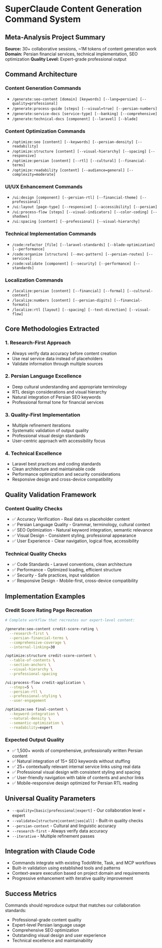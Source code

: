 # SuperClaude Content Generation Command System

## Meta-Analysis Project Summary
**Source:** 30+ collaborative sessions, ~1M tokens of content generation work
**Domain:** Persian financial services, technical implementation, SEO optimization
**Quality Level:** Expert-grade professional output

## Command Architecture

### Content Generation Commands
- `/generate:seo-content [domain] [keywords] [--lang=persian] [--quality=professional]`
- `/generate:process-guide [steps] [--visual=true] [--persian-numbers]`
- `/generate:service-docs [service-type] [--banking] [--comprehensive]`
- `/generate:technical-docs [component] [--laravel] [--blade]`

### Content Optimization Commands
- `/optimize:seo [content] [--keywords] [--persian-density] [--readability]`
- `/optimize:structure [content] [--visual-hierarchy] [--spacing] [--responsive]`
- `/optimize:persian [content] [--rtl] [--cultural] [--financial-terms]`
- `/optimize:readability [content] [--audience=general] [--complexity=moderate]`

### UI/UX Enhancement Commands
- `/ui:design [component] [--persian-rtl] [--financial-theme] [--professional]`
- `/ui:layout [page-type] [--responsive] [--accessibility] [--persian]`
- `/ui:process-flow [steps] [--visual-indicators] [--color-coding] [--shadows]`
- `/ui:spacing [content] [--professional] [--visual-hierarchy]`

### Technical Implementation Commands
- `/code:refactor [file] [--laravel-standards] [--blade-optimization] [--performance]`
- `/code:organize [structure] [--mvc-pattern] [--persian-routes] [--services]`
- `/code:validate [component] [--security] [--performance] [--standards]`

### Localization Commands
- `/localize:persian [content] [--financial] [--formal] [--cultural-context]`
- `/localize:numbers [content] [--persian-digits] [--financial-formats]`
- `/localize:rtl [layout] [--spacing] [--text-direction] [--visual-flow]`

## Core Methodologies Extracted

### 1. Research-First Approach
- Always verify data accuracy before content creation
- Use real service data instead of placeholders
- Validate information through multiple sources

### 2. Persian Language Excellence
- Deep cultural understanding and appropriate terminology
- RTL design considerations and visual hierarchy
- Natural integration of Persian SEO keywords
- Professional formal tone for financial services

### 3. Quality-First Implementation
- Multiple refinement iterations
- Systematic validation of output quality
- Professional visual design standards
- User-centric approach with accessibility focus

### 4. Technical Excellence
- Laravel best practices and coding standards
- Clean architecture and maintainable code
- Performance optimization and security considerations
- Responsive design and cross-device compatibility

## Quality Validation Framework

### Content Quality Checks
- ✅ Accuracy Verification - Real data vs placeholder content
- ✅ Persian Language Quality - Grammar, terminology, cultural context
- ✅ SEO Optimization - Natural keyword integration, semantic relevance
- ✅ Visual Design - Consistent styling, professional appearance
- ✅ User Experience - Clear navigation, logical flow, accessibility

### Technical Quality Checks
- ✅ Code Standards - Laravel conventions, clean architecture
- ✅ Performance - Optimized loading, efficient structure
- ✅ Security - Safe practices, input validation
- ✅ Responsive Design - Mobile-first, cross-device compatibility

## Implementation Examples

### Credit Score Rating Page Recreation
```bash
# Complete workflow that recreates our expert-level content:

/generate:seo-content credit-score-rating \
  --research-first \
  --persian-financial-terms \
  --comprehensive-coverage \
  --internal-linking=30

/optimize:structure credit-score-content \
  --table-of-contents \
  --section-anchors \
  --visual-hierarchy \
  --professional-spacing

/ui:process-flow credit-application \
  --steps=5 \
  --persian-rtl \
  --professional-styling \
  --user-engagement

/optimize:seo final-content \
  --keyword-integration \
  --natural-density \
  --semantic-optimization \
  --readability=expert
```

### Expected Output Quality
- ✅ 1,500+ words of comprehensive, professionally written Persian content
- ✅ Natural integration of 15+ SEO keywords without stuffing
- ✅ 25+ contextually relevant internal service links using real data
- ✅ Professional visual design with consistent styling and spacing
- ✅ User-friendly navigation with table of contents and anchor links
- ✅ Mobile-responsive design optimized for Persian RTL reading

## Universal Quality Parameters
- `--quality=[basic|professional|expert]` - Our collaboration level = expert
- `--validate=[structure|content|seo|all]` - Built-in quality checks
- `--persian-context` - Cultural and linguistic accuracy
- `--research-first` - Always verify data accuracy
- `--iterative` - Multiple refinement passes

## Integration with Claude Code
- Commands integrate with existing TodoWrite, Task, and MCP workflows
- Built-in validation using established tools and patterns
- Context-aware execution based on project domain and requirements
- Progressive enhancement with iterative quality improvement

## Success Metrics
Commands should reproduce output that matches our collaboration standards:
- Professional-grade content quality
- Expert-level Persian language usage
- Comprehensive SEO optimization
- Outstanding visual design and user experience
- Technical excellence and maintainability